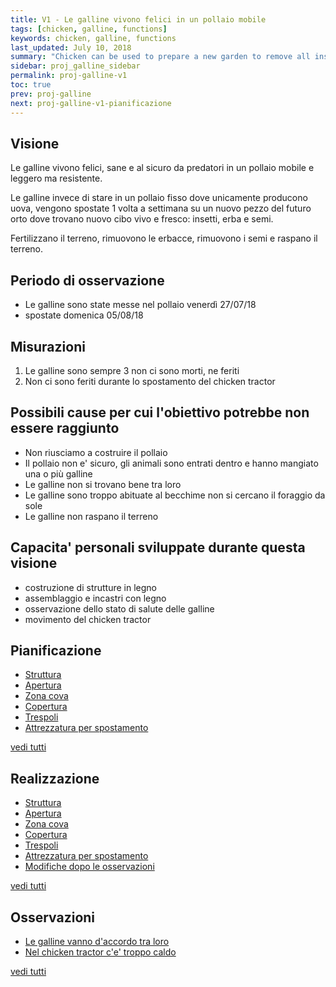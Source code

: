 ```yaml
---
title: V1 - Le galline vivono felici in un pollaio mobile
tags: [chicken, galline, functions]
keywords: chicken, galline, functions
last_updated: July 10, 2018
summary: "Chicken can be used to prepare a new garden to remove all insects, vegetation, seeds, exposing the bare soil for planting, fertilizing the area"
sidebar: proj_galline_sidebar
permalink: proj-galline-v1
toc: true
prev: proj-galline
next: proj-galline-v1-pianificazione
---
```


## Visione
Le galline vivono felici, sane e al sicuro da predatori in un pollaio mobile e leggero ma resistente.

Le galline invece di stare in un pollaio fisso dove unicamente producono uova, vengono spostate 1 volta a settimana su un nuovo pezzo del futuro orto dove trovano nuovo cibo vivo e fresco: insetti, erba e semi. 

Fertilizzano il terreno, rimuovono le erbacce, rimuovono i semi e raspano il terreno.


## Periodo di osservazione
- Le galline sono state messe nel pollaio venerdì 27/07/18
- spostate domenica 05/08/18

## Misurazioni
1. Le galline sono sempre 3 non ci sono morti, ne feriti
2. Non ci sono feriti durante lo spostamento del chicken tractor

## Possibili cause per cui l'obiettivo potrebbe non essere raggiunto
- Non riusciamo a costruire il pollaio
- Il pollaio non e' sicuro, gli animali sono entrati dentro e hanno mangiato una o più galline
- Le galline non si trovano bene tra loro
- Le galline sono troppo abituate al becchime non si cercano il foraggio da sole
- Le galline non raspano il terreno

## Capacita' personali sviluppate durante questa visione
- costruzione di strutture in legno
- assemblaggio e incastri con legno
- osservazione dello stato di salute delle galline
- movimento del chicken tractor

## Pianificazione
- [Struttura](proj-galline-v1-pianificazione.html#struttura)
- [Apertura](proj-galline-v1-pianificazione.html#apertura)
- [Zona cova](proj-galline-v1-pianificazione.html#zona-cova)
- [Copertura](proj-galline-v1-pianificazione.html#copertura)
- [Trespoli](proj-galline-v1-pianificazione.html#trespoli)
- [Attrezzatura per spostamento](proj-galline-v1-realizzazione.html#attrezzatura-per-spostamento)

[vedi tutti](proj-galline-v1-pianificazione.html)

## Realizzazione
- [Struttura](proj-galline-v1-realizzazione.html#struttura)
- [Apertura](proj-galline-v1-realizzazione.html#apertura)
- [Zona cova](proj-galline-v1-realizzazione.html#zona-cova)
- [Copertura](proj-galline-v1-realizzazione.html#copertura)
- [Trespoli](proj-galline-v1-realizzazione.html#trespoli)
- [Attrezzatura per spostamento](proj-galline-v1-realizzazione.html#attrezzatura-per-spostamento)
- [Modifiche dopo le osservazioni](proj-galline-v1-realizzazione.html#modifiche-dopo-le-osservazioni)

[vedi tutti](proj-galline-v1-realizzazione.html)

## Osservazioni
- [Le galline vanno d'accordo tra loro](proj-galline-v1-osservazioni.html#le-galline-non-vanno-daccordo-tra-loro) 
- [Nel chicken tractor c'e' troppo caldo](proj-galline-v1-osservazioni.html#nel-chicken-tractor-ce-troppo-caldo)

[vedi tutti](proj-galline-v1-osservazioni.html)


